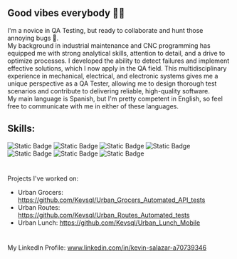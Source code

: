 ## Good vibes everybody ✌🏻️

I'm a novice in QA Testing, but ready to collaborate and hunt those annoying bugs 🐞.</br> My background in industrial maintenance and CNC programming has equipped me with strong analytical skills, attention to detail, and a drive to optimize processes. I developed the ability to detect failures and implement effective solutions, which I now apply in the QA field. This multidisciplinary experience in mechanical, electrical, and electronic systems gives me a unique perspective as a QA Tester, allowing me to design thorough test scenarios and contribute to delivering reliable, high-quality software.</br> My main language is Spanish, but I'm pretty competent in English, so feel free to communicate with me in either of these languages.
## Skills:
![Static Badge](https://img.shields.io/badge/Python-F5EE27?style=for-the-badge&logo=python&logoColor=F5EE27&labelColor=black&color=F5EE27) 
![Static Badge](https://img.shields.io/badge/postgresql-F5EE27?style=for-the-badge&logo=postgresql&logoColor=%234169E1&labelColor=black&color=%234169E1)
![Static Badge](https://img.shields.io/badge/postman-FF6C37?style=for-the-badge&logo=postman&logoColor=%23FF6C37&labelColor=black&color=%23FF6C37)
![Static Badge](https://img.shields.io/badge/selenium-%2343B02A?style=for-the-badge&logo=selenium&logoColor=%2343B02A&labelColor=black&color=%2343B02A)
![Static Badge](https://img.shields.io/badge/c-%23A8B9CC?style=for-the-badge&logo=c&logoColor=%23A8B9CC&labelColor=black&color=%23A8B9CC)
![Static Badge](https://img.shields.io/badge/androidstudio-%233DDC84?style=for-the-badge&logo=androidstudio&logoColor=%233DDC84&labelColor=black&color=%233DDC84)
![Static Badge](https://img.shields.io/badge/googlesheets-%2334A853?style=for-the-badge&logo=googlesheets&logoColor=%2334A853&labelColor=black&color=%2334A853)
#
Projects I've worked on:</br>
- Urban Grocers:  https://github.com/Kevsql/Urban_Grocers_Automated_API_tests 
- Urban Routes: https://github.com/Kevsql/Urban_Routes_Automated_tests 
- Urban Lunch: https://github.com/Kevsql/Urban_Lunch_Mobile 
#
My LinkedIn Profile:
www.linkedin.com/in/kevin-salazar-a70739346




<!--
**Kevsql/Kevsql** is a ✨ _special_ ✨ repository because its `README.md` (this file) appears on your GitHub profile.

Here are some ideas to get you started:

- 🔭 I’m currently working on ...
- 🌱 I’m currently learning ...
- 👯 I’m looking to collaborate on ...
- 🤔 I’m looking for help with ...
- 💬 Ask me about ...
- 📫 How to reach me: ...
- 😄 Pronouns: ...
- ⚡ Fun fact: ...
-->
